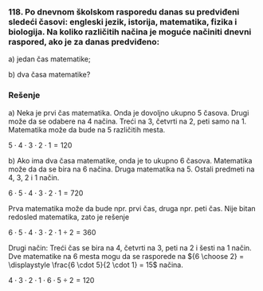 ### 118. Po dnevnom školskom rasporedu danas su predviđeni sledeći časovi: engleski jezik, istorija, matematika, fizika i biologija. Na koliko različitih načina je moguće načiniti dnevni raspored, ako je za danas predviđeno:

a) jedan čas matematike; 

b) dva časa matematike?

### Rešenje

a) Neka je prvi čas matematika. Onda je dovoljno ukupno 5 časova. Drugi može da se odabere na 4 načina. Treći na 3, četvrti na 2, peti samo na 1. Matematika može da bude na 5 različitih mesta.

$5 \cdot 4 \cdot 3 \cdot 2 \cdot 1 = 120$  

b) Ako ima dva časa matematike, onda je to ukupno 6 časova. Matematika može da da se bira na 6 načina. Druga matematika na 5. Ostali predmeti na 4, 3, 2 i 1 način. 

$6 \cdot 5 \cdot 4 \cdot 3 \cdot 2 \cdot 1 = 720$

Prva matematika može da bude npr. prvi čas, druga npr. peti čas. Nije bitan redosled matematika, zato je rešenje

$6 \cdot 5 \cdot 4 \cdot 3 \cdot 2 \cdot 1 \div 2 = 360$

Drugi način: Treći čas se bira na 4, četvrti na 3, peti na 2 i šesti na 1 način. Dve matematike na 6 mesta mogu da se rasporede na ${6 \choose 2} = \displaystyle \frac{6 \cdot 5}{2 \cdot 1} = 15$ načina.

$4 \cdot 3 \cdot 2 \cdot 1 \cdot 6 \cdot 5 \div 2 = 120$